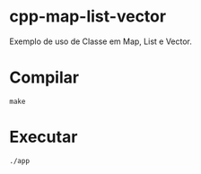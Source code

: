 # cpp-map-list-vector
Exemplo de uso de Classe em Map, List e Vector.

# Compilar
```
make
```

# Executar
```
./app
```
